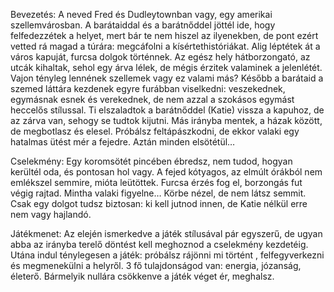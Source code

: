 
Bevezetés:
A neved Fred és Dudleytownban vagy, egy amerikai szellemvárosban.
A barátaiddal és a barátnőddel jöttél ide, hogy felfedezzétek a helyet, mert bár te nem hiszel az ilyenekben, de pont ezért vetted rá magad a túrára: megcáfolni a kísértethistóriákat.
Alig léptétek át a város kapuját, furcsa dolgok történnek. Az egész hely hátborzongató, az utcák kihaltak, sehol egy árva lélek, de mégis érzitek valaminek a jelenlétét. Vajon tényleg lennének szellemek vagy ez valami más?
Később a barátaid a szemed láttára kezdenek egyre furábban viselkedni: veszekednek, egymásnak esnek és verekednek, de nem azzal a szokásos egymást heccelős stílussal. Ti elszaladtok a barátnőddel (Katie) vissza a kapuhoz, de az zárva van, sehogy se tudtok kijutni.
Más irányba mentek, a házak között, de megbotlasz és elesel. Próbálsz feltápászkodni, de ekkor valaki egy hatalmas ütést mér a fejedre. Aztán minden elsötétül…

Cselekmény:
Egy koromsötét pincében ébredsz, nem tudod, hogyan kerültél oda, és pontosan hol vagy. A fejed kótyagos, az elmúlt órákból nem emlékszel semmire, mióta leütöttek. Furcsa érzés fog el, borzongás fut végig rajtad. Mintha valaki figyelne… Körbe nézel, de nem látsz semmit. Csak egy dolgot tudsz biztosan: ki kell jutnod innen, de Katie nélkül erre nem vagy hajlandó.

Játékmenet:
Az elején ismerkedve a játék stílusával pár egyszerű, de ugyan abba az irányba terelő döntést kell meghoznod a cselekmény kezdetéig.
Utána indul ténylegesen a játék: próbálsz rájönni mi történt , felfegyverkezni és megmenekülni a helyről.
3 fő tulajdonságod van: energia, józanság, életerő. Bármelyik nullára csökkenve a játék véget ér, meghalsz.
